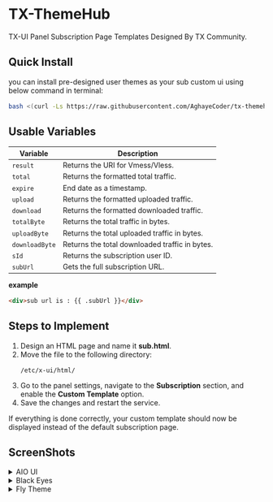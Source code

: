 # TX-ThemeHub

TX-UI Panel Subscription Page Templates Designed By TX Community.

## Quick Install

you can install pre-designed user themes as your sub custom ui using below command in terminal:
```bash
bash <(curl -Ls https://raw.githubusercontent.com/AghayeCoder/tx-themehub/master/install.sh)
```

## Usable Variables

| Variable       | Description                                    |
| -------------- | ---------------------------------------------- |
| `result`       | Returns the URI for Vmess/Vless.               |
| `total`        | Returns the formatted total traffic.           |
| `expire`       | End date as a timestamp.                       |
| `upload`       | Returns the formatted uploaded traffic.        |
| `download`     | Returns the formatted downloaded traffic.      |
| `totalByte`    | Returns the total traffic in bytes.            |
| `uploadByte`   | Returns the total uploaded traffic in bytes.   |
| `downloadByte` | Returns the total downloaded traffic in bytes. |
| `sId`          | Returns the subscription user ID.              |
| `subUrl`       | Gets the full subscription URL.                |

**example**
```html
<div>sub url is : {{ .subUrl }}</div>
```

## Steps to Implement

1. Design an HTML page and name it **sub.html**.  
2. Move the file to the following directory:  
   ```
   /etc/x-ui/html/
   ```
3. Go to the panel settings, navigate to the **Subscription** section, and enable the **Custom Template** option.  
4. Save the changes and restart the service.  

If everything is done correctly, your custom template should now be displayed instead of the default subscription page.

## ScreenShots
<details>
<summary>AIO UI</summary>

![Screenshot](./screenshots/aio.png "aio")
</details>
<details>
<summary>Black Eyes</summary>

![Screenshot](./screenshots/blkeyes.png "blk")
</details>
<details>
<summary>Fly Theme</summary>

![Screenshot](./screenshots/fly.png "fly")
</details>